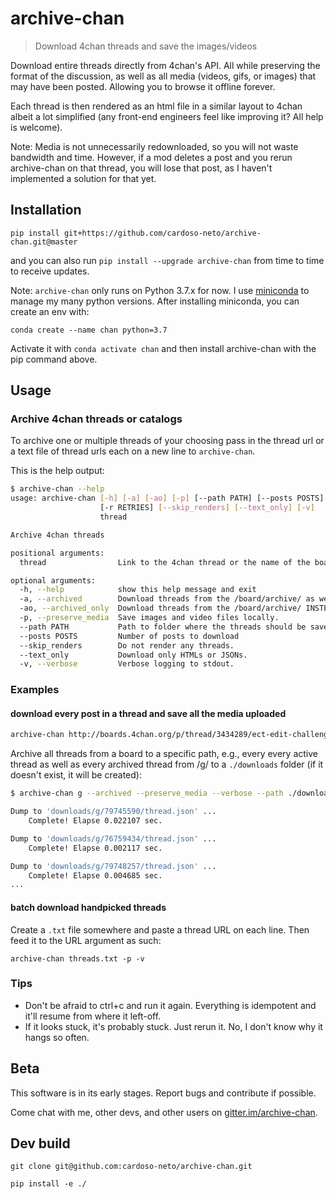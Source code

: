 # archive-chan
> Download 4chan threads and save the images/videos

Download entire threads directly from 4chan's API.
All while preserving the format of the discussion, as well as all media (videos, gifs, or images) that may have been posted.
Allowing you to browse it offline forever.

Each thread is then rendered as an html file in a similar layout to 4chan albeit a lot simplified (any front-end engineers feel like improving it? All help is welcome).

Note:
Media is not unnecessarily redownloaded, so you will not waste bandwidth and time.
However, if a mod deletes a post and you rerun archive-chan on that thread, you will lose that post, as I haven't implemented a solution for that yet.

## Installation

`pip install git+https://github.com/cardoso-neto/archive-chan.git@master`

and you can also run `pip install --upgrade archive-chan` from time to time to receive updates.

Note:
`archive-chan` only runs on Python 3.7.x for now.
I use [miniconda](https://docs.conda.io/projects/conda/en/latest/user-guide/install/linux.html) to manage my many python versions.
After installing miniconda, you can create an env with:

`conda create --name chan python=3.7`

Activate it with `conda activate chan` and then install archive-chan with the pip command above.

## Usage

### Archive 4chan threads or catalogs

To archive one or multiple threads of your choosing pass in the thread url or a text file of thread urls each on a new line to `archive-chan`.

This is the help output:

```bash
$ archive-chan --help
usage: archive-chan [-h] [-a] [-ao] [-p] [--path PATH] [--posts POSTS]
                    [-r RETRIES] [--skip_renders] [--text_only] [-v]
                    thread

Archive 4chan threads

positional arguments:
  thread                Link to the 4chan thread or the name of the board.

optional arguments:
  -h, --help            show this help message and exit
  -a, --archived        Download threads from the /board/archive/ as well.
  -ao, --archived_only  Download threads from the /board/archive/ INSTEAD.
  -p, --preserve_media  Save images and video files locally.
  --path PATH           Path to folder where the threads should be saved.
  --posts POSTS         Number of posts to download
  --skip_renders        Do not render any threads.
  --text_only           Download only HTMLs or JSONs.
  -v, --verbose         Verbose logging to stdout.
```

### Examples

#### download every post in a thread and save all the media uploaded

```bash
archive-chan http://boards.4chan.org/p/thread/3434289/ect-edit-challenge-thread -p -v
```

Archive all threads from a board to a specific path, e.g., every every active thread as well as every archived thread from /g/ to a `./downloads` folder (if it doesn't exist, it will be created):

```bash
$ archive-chan g --archived --preserve_media --verbose --path ./downloads/

Dump to 'downloads/g/79745590/thread.json' ...
    Complete! Elapse 0.022107 sec.

Dump to 'downloads/g/76759434/thread.json' ...
    Complete! Elapse 0.002117 sec.

Dump to 'downloads/g/79748257/thread.json' ...
    Complete! Elapse 0.004685 sec.
...
```

#### batch download handpicked threads

Create a `.txt` file somewhere and paste a thread URL on each line.
Then feed it to the URL argument as such:

`archive-chan threads.txt -p -v`

### Tips

* Don't be afraid to ctrl+c and run it again.
Everything is idempotent and it'll resume from where it left-off.
* If it looks stuck, it's probably stuck.
Just rerun it.
No, I don't know why it hangs so often.

## Beta

This software is in its early stages.
Report bugs and contribute if possible.

Come chat with me, other devs, and other users on [gitter.im/archive-chan](https://gitter.im/archive-chan/).

## Dev build

`git clone git@github.com:cardoso-neto/archive-chan.git`

`pip install -e ./`
